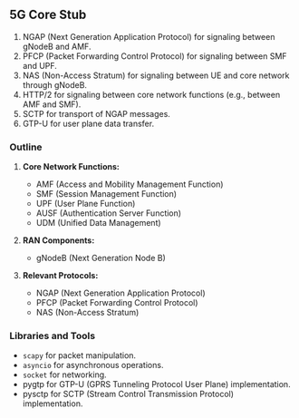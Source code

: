 ## 5G Core Stub

1. NGAP (Next Generation Application Protocol) for signaling between gNodeB and AMF.
2. PFCP (Packet Forwarding Control Protocol) for signaling between SMF and UPF.
3. NAS (Non-Access Stratum) for signaling between UE and core network through gNodeB.
4. HTTP/2 for signaling between core network functions (e.g., between AMF and SMF).
5. SCTP for transport of NGAP messages.
6. GTP-U for user plane data transfer.

### Outline
1. **Core Network Functions:**
    - AMF (Access and Mobility Management Function)
    - SMF (Session Management Function)
    - UPF (User Plane Function)
    - AUSF (Authentication Server Function)
    - UDM (Unified Data Management)

2. **RAN Components:**
    - gNodeB (Next Generation Node B)

3. **Relevant Protocols:**
    - NGAP (Next Generation Application Protocol)
    - PFCP (Packet Forwarding Control Protocol)
    - NAS (Non-Access Stratum)

### Libraries and Tools
- `scapy` for packet manipulation.
- `asyncio` for asynchronous operations.
- `socket` for networking.
- pygtp for GTP-U (GPRS Tunneling Protocol User Plane) implementation.
- pysctp for SCTP (Stream Control Transmission Protocol) implementation.